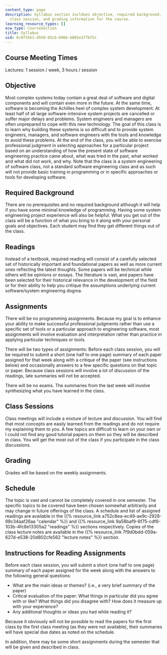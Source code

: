```yaml
---
content_type: page
description: Syllabus section incldues objective, required background, readings, assignments,
  class session, and grading information for the course.
learning_resource_types: []
ocw_type: CourseSection
title: Syllabus
uid: 6c8f55b1-d550-95cb-b966-b801e1ffbf5c
---
```


Course Meeting Times
--------------------

Lectures: 1 session / week, 3 hours / session

Objective
---------

Most complex systems today contain a great deal of software and digital components and will contain even more in the future. At the same time, software is becoming the Achilles heel of complex system development: At least half of all large software-intensive system projects are cancelled or suffer major delays and problems. System engineers and managers are often unprepared to cope with this new technology. The goal of this class is to learn why building these systems is so difficult and to provide system engineers, managers, and software engineers with the tools and knowledge to avoid these problems. At the end of the class, you will be able to exercise professional judgment in selecting approaches for a particular project based on an understanding of how the present state of software engineering practice came about, what was tried in the past, what worked and what did not work, and why. Note that the class is a system engineering of software class, not a standard software engineering class and as such will not provide basic training in programming or in specific approaches or tools for developing software.

Required Background
-------------------

There are no prerequisites and no required background although it will help if you have some minimal knowledge of programming. Having some system engineering project experience will also be helpful. What you get out of the class will be a function of what you bring to it along with your personal goals and objectives. Each student may find they get different things out of the class.

Readings
--------

Instead of a textbook, required reading will consist of a carefully selected set of historically important and foundational papers as well as more current ones reflecting the latest thoughts. Some papers will be technical while others will be opinions or essays. The literature is vast, and papers have been selected for their historical relevance in the development of the field or for their ability to help you critique the assumptions underlying current software/system engineering dogma.

Assignments
-----------

There will be no programming assignments. Because my goal is to enhance your ability to make successful professional judgments rather than use a specific set of tools or a particular approach to engineering software, most assignments will involve evaluation and interpretation rather than practice in applying particular techniques or tools.

There will be two types of assignments: Before each class session, you will be required to submit a short (one half to one page) summary of each paper assigned for that week along with a critique of the paper (see instructions below) and occasionally answers to a few specific questions on that topic or paper. Because class sessions will involve a lot of discussion of the readings, late summaries will not be accepted.

There will be no exams. The summaries from the last week will involve synthesizing what you have learned in the class.

Class Sessions
--------------

Class meetings will include a mixture of lecture and discussion. You will find that most concepts are easily learned from the readings and do not require my explaining them to you. A few topics are difficult to learn on your own or I could not find any good tutorial papers on them so they will be described in class. You will get the most out of the class if you participate in the class discussions.

Grading
-------

Grades will be based on the weekly assignments.

Schedule
--------

The topic is vast and cannot be completely covered in one semester. The specific topics to be covered have been chosen somewhat arbitrarily and may change in future offerings of the class. A schedule and list of assigned readings are available in the {{% resource_link a752c8ea-ec49-ae9c-2928-98c34aaf26aa "calendar" %}} and {{% resource_link 9a58baf9-6f75-cdf6-103b-4fc8e13305a2 "readings" %}} sections respectively. Copies of the class lecture notes are available in the {{% resource_link 7f9d0bdd-059a-627d-e538-20d802cfe562 "lecture notes" %}} section.

Instructions for Reading Assignments
------------------------------------

Before each class session, you will submit a short (one half to one page) summary of each paper assigned for the week along with the answers to the following general questions:

*   What are the main ideas or themes? (i.e., a very brief summary of the paper)
*   Critical evaluation of the paper: What things in particular did you agree with or like? What things did you disagree with? How does it measure up with your experience?
*   Any additional thoughts or ideas you had while reading it?

Because it obviously will not be possible to read the papers for the first class by the first class meeting (as they were not available), their summaries will have special due dates as noted on the schedule.

In addition, there may be some short assignments during the semester that will be given and described in class.